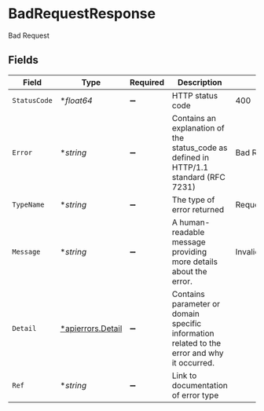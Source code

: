 # BadRequestResponse

Bad Request


## Fields

| Field                                                                                       | Type                                                                                        | Required                                                                                    | Description                                                                                 | Example                                                                                     |
| ------------------------------------------------------------------------------------------- | ------------------------------------------------------------------------------------------- | ------------------------------------------------------------------------------------------- | ------------------------------------------------------------------------------------------- | ------------------------------------------------------------------------------------------- |
| `StatusCode`                                                                                | **float64*                                                                                  | :heavy_minus_sign:                                                                          | HTTP status code                                                                            | 400                                                                                         |
| `Error`                                                                                     | **string*                                                                                   | :heavy_minus_sign:                                                                          | Contains an explanation of the status_code as defined in HTTP/1.1 standard (RFC 7231)       | Bad Request                                                                                 |
| `TypeName`                                                                                  | **string*                                                                                   | :heavy_minus_sign:                                                                          | The type of error returned                                                                  | RequestValidationError                                                                      |
| `Message`                                                                                   | **string*                                                                                   | :heavy_minus_sign:                                                                          | A human-readable message providing more details about the error.                            | Invalid Params                                                                              |
| `Detail`                                                                                    | [*apierrors.Detail](../../models/apierrors/detail.md)                                       | :heavy_minus_sign:                                                                          | Contains parameter or domain specific information related to the error and why it occurred. |                                                                                             |
| `Ref`                                                                                       | **string*                                                                                   | :heavy_minus_sign:                                                                          | Link to documentation of error type                                                         |                                                                                             |